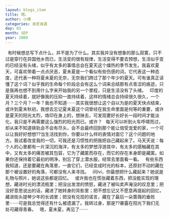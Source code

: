 ```yaml
---
layout: blogs_item
title: 嗯。
author: 小傅
categories: 自言自语
day: 03
month: SEP
year: 2009
---
```





&nbsp;
有时候想总写下点什么，并不是为了什么。其实我并没有想象的那么寂寞，只不过是穿行在异国他乡而已，生活变的很有规律，生活变得不要去预想，生活似乎变的已经没有头绪，似乎有太多的事情总会在夏天这个燥热的季节发生。我喜欢夏天，可喜欢带着一点点厌恶，夏未夏是一个看似有些伤感的词，它代表这一种态度，还代表一种将夏未夏的无奈，无奈我们跨过了那个年少的夏天。可有谁真正读懂了这个词？似乎我的生命每个阶段总会有这么个词来总结那有点青涩的痕迹，只是我再也想不到用什么字来开始我的另一个里程，只是生活没有了头绪。
&nbsp;
印度的夏天持续着，就好像我的压抑一直持续着，这样的情绪总会持续很久很久，一个月？三个月？一年？我也不知道⋯⋯其实我很想让这个自以为是的夏天快点结束，或许到夏末秋初，我想去忘记夏未夏这个词曾经在我生命里面是何等的重要，或许是夏天的阳光太烈，烙印在身上的，想抹去，可发现要好长好长一段时间才能淡化，我只是不再需要这么强烈的阳光而已。或许？
&nbsp;
每天可以听到火车呼啸而过，却从来不知道铁轨会不会有尽头，会不会最终回到那个能让倍受宠爱的家，一个可以让我好好想想??当生活找到你，你要以什么样的表情对面它？这个问题的地方。我试着改变我的一切，可我还是习惯性的把我把自己藏起来了。马天天说：每个人的心里都有一片深沉的海洋，有太多的梦想浮游其中，有太多的感触藏在其中，又有太多的痛苦被其包容，它为了藏匿而存在，而它的存在本身即是藏匿。如果你还保持着它最初的明净，别忘了穿上潜水服，经常去里面看一看。
&nbsp;
有些东西我知道，还是要藏在角落里，一直它们，已经变成时光的标本，还原封不动的藏在那个被设置好的角落，可都没有人来寻找。
&nbsp;
问Ivi，你最想把什么藏起来？她说是礼物与照片，她说这些都是回忆。
&nbsp;
或许我也在慌张藏着东西，把没能实现的理想，藏进时光的漂流瓶里；把没出发泄的愤怒，藏进了被叫卖声淹没的叹息里；把没好意思说出的话，藏进了她转身的背影里；把不想忘记又不愿意再提起的回忆，藏进街头提琴少年的长调里；把没有兑现的诺言，藏在了最后一朵蔷薇的垂败里⋯⋯可是我总觉得还有什么被遗漏了。我转过身，那是??暴露在阳光下我们无处可藏得青春。
&nbsp;
嗯，夏未夏，再见了⋯⋯




